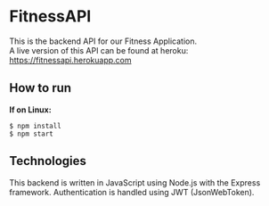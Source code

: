 # FitnessAPI
This is the backend API for our Fitness Application.  
A live version of this API can be found at heroku: https://fitnessapi.herokuapp.com

## How to run
**If on Linux:**

    $ npm install
    $ npm start

## Technologies
This backend is written in JavaScript using Node.js with the Express framework.
Authentication is handled using JWT (JsonWebToken).
